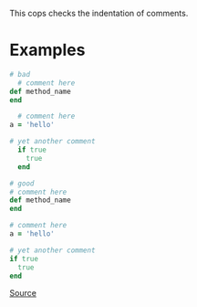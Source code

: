 
This cops checks the indentation of comments.

# Examples

```ruby
# bad
  # comment here
def method_name
end

  # comment here
a = 'hello'

# yet another comment
  if true
    true
  end

# good
# comment here
def method_name
end

# comment here
a = 'hello'

# yet another comment
if true
  true
end
```

[Source](http://www.rubydoc.info/gems/rubocop/RuboCop/Cop/Layout/CommentIndentation)